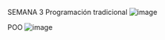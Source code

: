 SEMANA 3
Programación tradicional
![image](https://github.com/user-attachments/assets/f540017a-8d83-4bf5-a940-012a4e2d71fb)

POO
![image](https://github.com/user-attachments/assets/26f7f239-7a25-46b9-9767-1af7c6b1c406)
